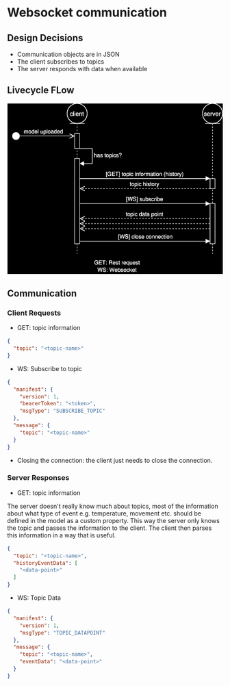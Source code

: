 # Websocket communication

## Design Decisions

- Communication objects are in JSON
- The client subscribes to topics
- The server responds with data when available

## Livecycle FLow

![Lifecycle FLow](../assets/WebsocketFlowKma.svg)

## Communication

### Client Requests

- GET: topic information

```json
{
  "topic": "<topic-name>"
}
```

- WS: Subscribe to topic

```json
{
  "manifest": {
    "version": 1,
    "bearerToken": "<token>",
    "msgType": "SUBSCRIBE_TOPIC"
  },
  "message": {
    "topic": "<topic-name>"
  }
}
```

- Closing the connection: the client just needs to close the connection.

### Server Responses

- GET: topic information

The server doesn't really know much about topics, most of the information about what type of event e.g. temperature, 
movement etc. should be defined in the model as a custom property. This way the server only knows the topic and passes 
the information to the client. The client then parses this information in a way that is useful.

```json
{
  "topic": "<topic-name>",
  "historyEventData": [
    "<data-point>"
  ]
}
```

- WS: Topic Data

```json
{
  "manifest": {
    "version": 1,
    "msgType": "TOPIC_DATAPOINT"
  },
  "message": {
    "topic": "<topic-name>",
    "eventData": "<data-point>"
  }
}
